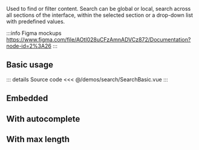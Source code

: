 Used to find or filter content. Search can be global or local, search across all sections of the interface, within the selected section or a drop-down list with predefined values.

:::info Figma mockups
https://www.figma.com/file/AOtI028uCFzAmnADVCz872/Documentation?node-id=2%3A26
:::

## Basic usage

<SearchBasic />

::: details Source code
<<< @/demos/search/SearchBasic.vue
:::

## Embedded

<SearchEmbedded />

## With autocomplete

<SearchAutocomplete />

## With max length

<SearchMaxLength />
